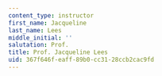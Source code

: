 ```yaml
---
content_type: instructor
first_name: Jacqueline
last_name: Lees
middle_initial: ''
salutation: Prof.
title: Prof. Jacqueline Lees
uid: 367f646f-eaff-89b0-cc31-28ccb2cac9fd
---
```

